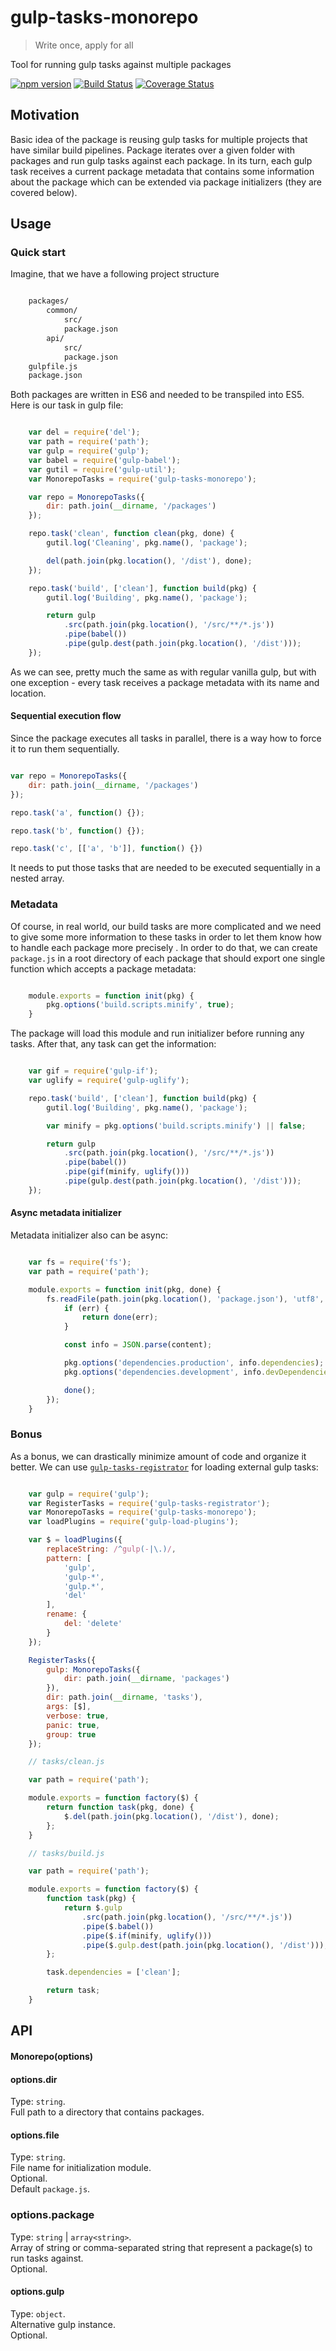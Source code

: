 # gulp-tasks-monorepo

> Write once, apply for all

Tool for running gulp tasks against multiple packages


[![npm version](https://badge.fury.io/js/gulp-tasks-monorepo.svg)](https://www.npmjs.com/package/gulp-tasks-monorepo)
[![Build Status](https://secure.travis-ci.org/ziflex/gulp-tasks-monorepo.svg?branch=master)](http://travis-ci.org/ziflex/gulp-tasks-monorepo)
[![Coverage Status](https://coveralls.io/repos/github/ziflex/gulp-tasks-monorepo/badge.svg?branch=master)](https://coveralls.io/github/ziflex/gulp-tasks-monorepo)


## Motivation

Basic idea of the package is reusing gulp tasks for multiple projects that have similar build pipelines.
Package iterates over a given folder with packages and run gulp tasks against each package.
In its turn, each gulp task receives a current package metadata that contains some information about the package which can be extended via package initializers (they are covered below).    

## Usage
### Quick start

Imagine, that we have a following project structure

````sh

    packages/
        common/
            src/
            package.json
        api/
            src/
            package.json
    gulpfile.js
    package.json

````

Both packages are written in ES6 and needed to be transpiled into ES5.
Here is our task in gulp file:

````javascript

    var del = require('del');
    var path = require('path');
    var gulp = require('gulp');
    var babel = require('gulp-babel');
    var gutil = require('gulp-util');
    var MonorepoTasks = require('gulp-tasks-monorepo');

    var repo = MonorepoTasks({
        dir: path.join(__dirname, '/packages')
    });

    repo.task('clean', function clean(pkg, done) {
        gutil.log('Cleaning', pkg.name(), 'package');

        del(path.join(pkg.location(), '/dist'), done);
    });

    repo.task('build', ['clean'], function build(pkg) {
        gutil.log('Building', pkg.name(), 'package');

        return gulp
            .src(path.join(pkg.location(), '/src/**/*.js'))
            .pipe(babel())
            .pipe(gulp.dest(path.join(pkg.location(), '/dist')));
    });

````

As we can see, pretty much the same as with regular vanilla gulp, but with one exception - every task receives a package metadata with its name and location.

#### Sequential execution flow

Since the package executes all tasks in parallel, there is a way how to force it to run them sequentially.

````javascript

var repo = MonorepoTasks({
    dir: path.join(__dirname, '/packages')
});

repo.task('a', function() {});

repo.task('b', function() {});

repo.task('c', [['a', 'b']], function() {})

````

It needs to put those tasks that are needed to be executed sequentially in a nested array.

### Metadata

Of course, in real world, our build tasks are more complicated and we need to give some more information to these tasks in order to let them know how to handle each package more precisely .
In order to do that, we can create ``package.js`` in a root directory of each package that should export one single function which accepts a package metadata:

````javascript

    module.exports = function init(pkg) {
        pkg.options('build.scripts.minify', true);
    }

````

The package will load this module and run initializer before running any tasks.
After that, any task can get the information:

````javascript

    var gif = require('gulp-if');
    var uglify = require('gulp-uglify');

    repo.task('build', ['clean'], function build(pkg) {
        gutil.log('Building', pkg.name(), 'package');

        var minify = pkg.options('build.scripts.minify') || false;

        return gulp
            .src(path.join(pkg.location(), '/src/**/*.js'))
            .pipe(babel())
            .pipe(gif(minify, uglify()))
            .pipe(gulp.dest(path.join(pkg.location(), '/dist')));
    });

````

#### Async metadata initializer

Metadata initializer also can be async:

````javascript

    var fs = require('fs');
    var path = require('path');

    module.exports = function init(pkg, done) {
        fs.readFile(path.join(pkg.location(), 'package.json'), 'utf8', function(err, content) {
            if (err) {
                return done(err);
            }

            const info = JSON.parse(content);

            pkg.options('dependencies.production', info.dependencies);
            pkg.options('dependencies.development', info.devDependencies);

            done();
        });
    }

````

### Bonus

As a bonus, we can drastically minimize amount of code and organize it better.
We can use [``gulp-tasks-registrator``](https://github.com/ziflex/gulp-tasks-registrator) for loading external gulp tasks:

````javascript

    var gulp = require('gulp');
    var RegisterTasks = require('gulp-tasks-registrator');
    var MonorepoTasks = require('gulp-tasks-monorepo');
    var loadPlugins = require('gulp-load-plugins');

    var $ = loadPlugins({
        replaceString: /^gulp(-|\.)/,
        pattern: [
            'gulp',
            'gulp-*',
            'gulp.*',
            'del'
        ],
        rename: {
            del: 'delete'
        }
    });

    RegisterTasks({
        gulp: MonorepoTasks({
            dir: path.join(__dirname, 'packages')
        }),
        dir: path.join(__dirname, 'tasks'),
        args: [$],
        verbose: true,
        panic: true,
        group: true
    });

````

````javascript
    // tasks/clean.js

    var path = require('path');

    module.exports = function factory($) {
        return function task(pkg, done) {
            $.del(path.join(pkg.location(), '/dist'), done);
        };
    }

````

````javascript
    // tasks/build.js

    var path = require('path');

    module.exports = function factory($) {
        function task(pkg) {
            return $.gulp
                .src(path.join(pkg.location(), '/src/**/*.js'))
                .pipe($.babel())
                .pipe($.if(minify, uglify()))
                .pipe($.gulp.dest(path.join(pkg.location(), '/dist')));
        };

        task.dependencies = ['clean'];

        return task;
    }

````

## API

#### Monorepo(options)

#### options.dir
Type: `string`.  
Full path to a directory that contains packages.   

#### options.file
Type: `string`.  
File name for initialization module.    
Optional.    
Default `package.js`.

### options.package
Type: `string` | `array<string>`.    
Array of string or comma-separated string that represent a package(s) to run tasks against.      
Optional.    

#### options.gulp
Type: `object`.  
Alternative gulp instance.  
Optional.    
